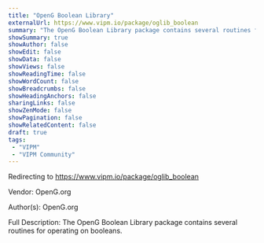 ```yaml
---
title: "OpenG Boolean Library"
externalUrl: https://www.vipm.io/package/oglib_boolean
summary: "The OpenG Boolean Library package contains several routines for operating on booleans.."
showSummary: true
showAuthor: false
showEdit: false
showData: false
showViews: false
showReadingTime: false
showWordCount: false
showBreadcrumbs: false
showHeadingAnchors: false
sharingLinks: false
showZenMode: false
showPagination: false
showRelatedContent: false
draft: true
tags:
 - "VIPM"
 - "VIPM Community"
---
```


Redirecting to https://www.vipm.io/package/oglib_boolean

Vendor: OpenG.org

Author(s): OpenG.org
 
Full Description:
The OpenG Boolean Library package contains several routines for operating on booleans.
